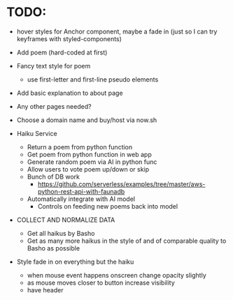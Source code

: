 # TODO:

* hover styles for Anchor component, maybe a fade in (just so I can try
  keyframes with styled-components)
* Add poem (hard-coded at first)
* Fancy text style for poem
  * use first-letter and first-line pseudo elements
* Add basic explanation to about page

* Any other pages needed?

* Choose a domain name and buy/host via now.sh

* Haiku Service

  * Return a poem from python function
  * Get poem from python function in web app
  * Generate random poem via AI in python func
  * Allow users to vote poem up/down or skip
  * Bunch of DB work
    * https://github.com/serverless/examples/tree/master/aws-python-rest-api-with-faunadb
  * Automatically integrate with AI model
    * Controls on feeding new poems back into model

* COLLECT AND NORMALIZE DATA

  * Get all haikus by Basho
  * Get as many more haikus in the style of and of comparable quality to Basho
    as possible

* Style fade in on everything but the haiku
  * when mouse event happens onscreen change opacity slightly
  * as mouse moves closer to button increase visibility
  * have header <Title /> refresh and then fade out upon vote button click

# Notes:

functionally structured like randoma11y.com (but not necessarily the same look)

http://webdesignernotebook.com/examples/twinkle-twinkle.html (shows poem
styling)

https://www.poetrygenerator.ninja/poem/a1a915bf94233c75 (poem styling) (AI poem
generator)
